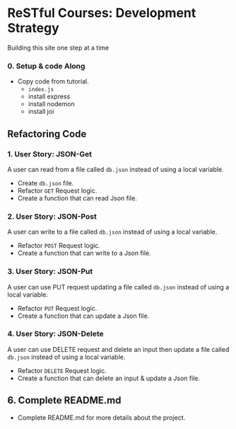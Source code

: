 # ReSTful Courses: Development Strategy

Building this site one step at a time

### 0. Setup & code Along

* Copy code from tutorial.
    * `index.js`
    * install express
    * install nodemon
    * install joi

## Refactoring Code

### 1. User Story: JSON-Get

A user can read from a file called `db.json` instead of using a local variable.

* Create `db.json` file.
* Refactor `GET` Request logic.
* Create a function that can read Json file.

### 2. User Story: JSON-Post

A user can write to a file called `db.json` instead of using a local variable.

* Refactor `POST` Request logic.
* Create a function that can write to a Json file.

### 3. User Story: JSON-Put

A user can use PUT request updating a file called `db.json` instead of using a local variable.

* Refactor `PUT` Request logic.
* Create a function that can update a Json file.

### 4. User Story: JSON-Delete

A user can use DELETE request and delete an input then update a file called `db.json` instead of using a local variable.

* Refactor `DELETE` Request logic.
* Create a function that can delete an input & update a Json file.

## 6. Complete README.md

* Complete README.md for more details about the project.